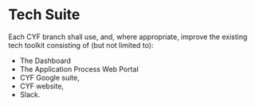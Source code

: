 # Tech Suite

Each CYF branch shall use, and, where appropriate, improve the existing tech toolkit consisting of (but not limited to):&#x20;

* The Dashboard
* The Application Process Web Portal
* CYF Google suite,&#x20;
* CYF website,&#x20;
* Slack.
